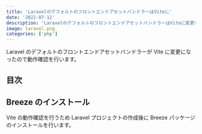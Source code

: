 ```yaml
---
title: 'LaravelのデフォルトのフロントエンドアセットバンドラーはViteに'
date: '2022-07-12'
description: 'LaravelのデフォルトのフロントエンドアセットバンドラーはViteに変更したので動作確認をしています。'
image: laravel.png
categories: ['php']
---
```


Laravel のデフォルトのフロントエンドアセットバンドラーが Vite に変更になったので動作確認を行います。

## 目次

<script async src="https://pagead2.googlesyndication.com/pagead/js/adsbygoogle.js?client=ca-pub-8739039484788204" crossorigin="anonymous"></script><ins class="adsbygoogle" style="display:block; text-align:center;" data-ad-layout="in-article" data-ad-format="fluid" data-ad-client="ca-pub-8739039484788204" data-ad-slot="7101648019"></ins><script>(adsbygoogle = window.adsbygoogle || []).push({});</script>

## Breeze のインストール

Vite の動作確認を行うため Laravel プロジェクトの作成後に Breeze パッケージのインストールを行います。
